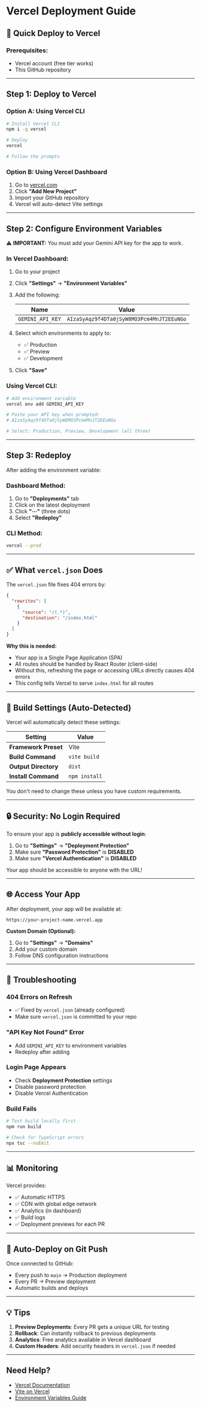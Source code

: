 # Vercel Deployment Guide

## 🚀 Quick Deploy to Vercel

### **Prerequisites:**
- Vercel account (free tier works)
- This GitHub repository

---

## **Step 1: Deploy to Vercel**

### **Option A: Using Vercel CLI**
```bash
# Install Vercel CLI
npm i -g vercel

# Deploy
vercel

# Follow the prompts
```

### **Option B: Using Vercel Dashboard**
1. Go to [vercel.com](https://vercel.com)
2. Click **"Add New Project"**
3. Import your GitHub repository
4. Vercel will auto-detect Vite settings

---

## **Step 2: Configure Environment Variables**

⚠️ **IMPORTANT:** You must add your Gemini API key for the app to work.

### **In Vercel Dashboard:**

1. Go to your project
2. Click **"Settings"** → **"Environment Variables"**
3. Add the following:

   | Name | Value |
   |------|-------|
   | `GEMINI_API_KEY` | `AIzaSyAqz9f4DTa0jSyW8MO3Pcm4MnJT2EEuNGo` |

4. Select which environments to apply to:
   - ✅ Production
   - ✅ Preview
   - ✅ Development

5. Click **"Save"**

### **Using Vercel CLI:**
```bash
# Add environment variable
vercel env add GEMINI_API_KEY

# Paste your API key when prompted:
# AIzaSyAqz9f4DTa0jSyW8MO3Pcm4MnJT2EEuNGo

# Select: Production, Preview, Development (all three)
```

---

## **Step 3: Redeploy**

After adding the environment variable:

### **Dashboard Method:**
1. Go to **"Deployments"** tab
2. Click on the latest deployment
3. Click **"⋯"** (three dots)
4. Select **"Redeploy"**

### **CLI Method:**
```bash
vercel --prod
```

---

## **✅ What `vercel.json` Does**

The `vercel.json` file fixes 404 errors by:

```json
{
  "rewrites": [
    {
      "source": "/(.*)",
      "destination": "/index.html"
    }
  ]
}
```

**Why this is needed:**
- Your app is a Single Page Application (SPA)
- All routes should be handled by React Router (client-side)
- Without this, refreshing the page or accessing URLs directly causes 404 errors
- This config tells Vercel to serve `index.html` for all routes

---

## **🔧 Build Settings (Auto-Detected)**

Vercel will automatically detect these settings:

| Setting | Value |
|---------|-------|
| **Framework Preset** | Vite |
| **Build Command** | `vite build` |
| **Output Directory** | `dist` |
| **Install Command** | `npm install` |

You don't need to change these unless you have custom requirements.

---

## **🔒 Security: No Login Required**

To ensure your app is **publicly accessible without login**:

1. Go to **"Settings"** → **"Deployment Protection"**
2. Make sure **"Password Protection"** is **DISABLED**
3. Make sure **"Vercel Authentication"** is **DISABLED**

Your app should be accessible to anyone with the URL!

---

## **🌐 Access Your App**

After deployment, your app will be available at:

```
https://your-project-name.vercel.app
```

**Custom Domain (Optional):**
1. Go to **"Settings"** → **"Domains"**
2. Add your custom domain
3. Follow DNS configuration instructions

---

## **🐛 Troubleshooting**

### **404 Errors on Refresh**
- ✅ Fixed by `vercel.json` (already configured)
- Make sure `vercel.json` is committed to your repo

### **"API Key Not Found" Error**
- Add `GEMINI_API_KEY` to environment variables
- Redeploy after adding

### **Login Page Appears**
- Check **Deployment Protection** settings
- Disable password protection
- Disable Vercel Authentication

### **Build Fails**
```bash
# Test build locally first
npm run build

# Check for TypeScript errors
npx tsc --noEmit
```

---

## **📊 Monitoring**

Vercel provides:
- ✅ Automatic HTTPS
- ✅ CDN with global edge network
- ✅ Analytics (in dashboard)
- ✅ Build logs
- ✅ Deployment previews for each PR

---

## **🔄 Auto-Deploy on Git Push**

Once connected to GitHub:
- Every push to `main` → Production deployment
- Every PR → Preview deployment
- Automatic builds and deploys

---

## **💡 Tips**

1. **Preview Deployments**: Every PR gets a unique URL for testing
2. **Rollback**: Can instantly rollback to previous deployments
3. **Analytics**: Free analytics available in Vercel dashboard
4. **Custom Headers**: Add security headers in `vercel.json` if needed

---

## **Need Help?**

- [Vercel Documentation](https://vercel.com/docs)
- [Vite on Vercel](https://vercel.com/docs/frameworks/vite)
- [Environment Variables Guide](https://vercel.com/docs/environment-variables)
